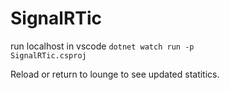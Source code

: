 <h1>SignalRTic</h1>

run localhost in vscode <code>dotnet watch run -p SignalRTic.csproj</code>

Reload or return to lounge to see updated statitics.
